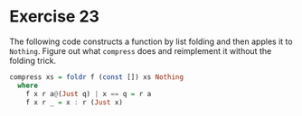 # Exercise 23

The following code constructs a function by list folding and then apples it to `Nothing`. 
Figure out what `compress` does and reimplement it without the folding trick.

```Haskell
compress xs = foldr f (const []) xs Nothing
  where
    f x r a@(Just q) | x == q = r a
    f x r _ = x : r (Just x)
```

